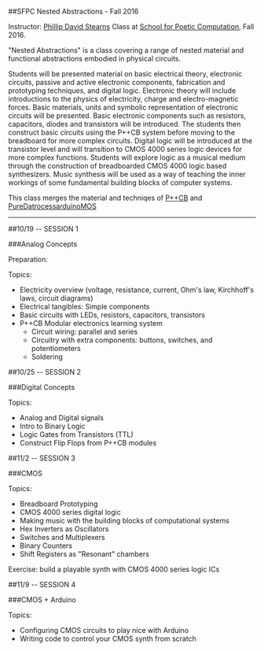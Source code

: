 ##SFPC Nested Abstractions - Fall 2016

Instructor: [Phillip David Stearns](http://phillipstearns.com)
Class at [School for Poetic Computation](http://sfpc.io), Fall 2016.

"Nested Abstractions" is a class covering a range of nested material and functional abstractions embodied in physical circuits.

Students will be presented material on basic electrical theory, electronic circuits, passive and active electronic components, fabrication and prototyping techniques, and digital logic. Electronic theory will include introductions to the physics of electricity, charge and electro-magnetic forces. Basic materials, units and symbolic representation of electronic circuits will be presented. Basic electronic components such as resistors, capacitors, diodes and transistors will be introduced. The students then construct basic circuits using the P++CB system before moving to the breadboard for more complex circuits. Digital logic will be introduced at the transistor level and will transition to CMOS 4000 series logic devices for more complex functions. Students will explore logic as a musical medium through the construction of breadboarded CMOS 4000 logic based synthesizers. Music synthesis will be used as a way of teaching the inner workings of some fundamental building blocks of computer systems.

This class merges the material and techniqes of [P++CB](https://phillipstearns.wordpress.com/pcb/) and [PureDatrocessarduinoMOS](https://vimeo.com/97899618)
_____

##10/19 -- SESSION 1

###Analog Concepts

Preparation: 

Topics:

* Electricity overview (voltage, resistance, current, Ohm's law, Kirchhoff's laws, circuit diagrams)
* Electrical tangibles: Simple components
* Basic circuits with LEDs, resistors, capacitors, transistors
* P++CB Modular electronics learning system
  * Circuit wiring: parallel and series
  * Circuitry with extra components: buttons, switches, and potentiometers
  * Soldering
  
##10/25 -- SESSION 2

###Digital Concepts

Topics:

* Analog and Digital signals
* Intro to Binary Logic
* Logic Gates from Transistors (TTL)
* Construct Flip Flops from P++CB modules

##11/2 -- SESSION 3

###CMOS

Topics:

* Breadboard Prototyping
* CMOS 4000 series digital logic
* Making music with the building blocks of computational systems
* Hex Inverters as Oscillators
* Switches and Multiplexers
* Binary Counters
* Shift Registers as "Resonant" chambers


Exercise: build a playable synth with CMOS 4000 series logic ICs

##11/9 -- SESSION 4

###CMOS + Arduino

Topics:

* Configuring CMOS circuits to play nice with Arduino
* Writing code to control your CMOS synth from scratch
